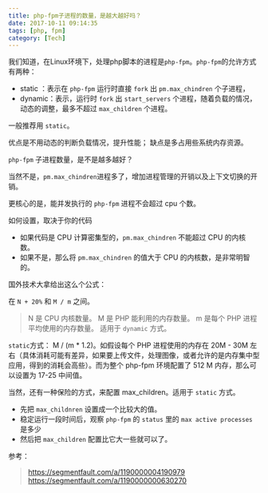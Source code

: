 ```yaml
---
title: php-fpm子进程的数量，是越大越好吗？
date: 2017-10-11 09:14:35
tags: [php, fpm]
category: [Tech]
---
```


我们知道，在Linux环境下，处理php脚本的进程是`php-fpm`。`php-fpm`的允许方式有两种：
* static ：表示在 `php-fpm` 运行时直接 `fork` 出 `pm.max_chindren` 个子进程，
* dynamic：表示，运行时 `fork` 出 `start_servers` 个进程，随着负载的情况，动态的调整，最多不超过 `max_children` 个进程。
<!--more-->

一般推荐用 `static`。

优点是不用动态的判断负载情况，提升性能；
缺点是多占用些系统内存资源。

`php-fpm` 子进程数量，是不是越多越好？

当然不是，`pm.max_chindren`进程多了，增加进程管理的开销以及上下文切换的开销。

更核心的是，能并发执行的 `php-fpm` 进程不会超过 cpu 个数。

如何设置，取决于你的代码

* 如果代码是 CPU 计算密集型的，`pm.max_chindren` 不能超过 CPU 的内核数。
* 如果不是，那么将 `pm.max_chindren` 的值大于 CPU 的内核数，是非常明智的。


国外技术大拿给出这么个公式：

在 `N + 20%` 和 `M / m` 之间。
> N 是 CPU 内核数量。
> M 是 PHP 能利用的内存数量。
> m 是每个 PHP 进程平均使用的内存数量。
适用于 `dynamic` 方式。

`static`方式： M / (m * 1.2)。如假设每个 PHP 进程使用的内存在 20M - 30M 左右（具体消耗可能有差异，如果要上传文件，处理图像，或者允许的是内存集中型应用，得到的消耗会高些）。而为整个 php-fpm 环境配置了 512 M 内存，那么可以设置为 17-25 中间值。

当然，还有一种保险的方式，来配置 max_children。适用于 `static` 方式。
* 先把 `max_childnren` 设置成一个比较大的值。
* 稳定运行一段时间后，观察 `php-fpm` 的 `status` 里的 `max active processes` 是多少
* 然后把 `max_children` 配置比它大一些就可以了。

参考：
>https://segmentfault.com/a/1190000004190979
>https://segmentfault.com/a/1190000000630270

